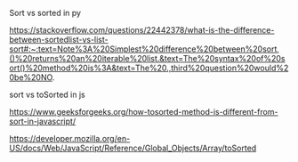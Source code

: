 
Sort vs sorted in py

https://stackoverflow.com/questions/22442378/what-is-the-difference-between-sortedlist-vs-list-sort#:~:text=Note%3A%20Simplest%20difference%20between%20sort,()%20returns%20an%20iterable%20list.&text=The%20syntax%20of%20sort()%20method%20is%3A&text=The%20.,third%20question%20would%20be%20NO.



sort vs toSorted in js

https://www.geeksforgeeks.org/how-tosorted-method-is-different-from-sort-in-javascript/



https://developer.mozilla.org/en-US/docs/Web/JavaScript/Reference/Global_Objects/Array/toSorted
